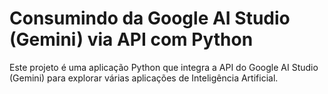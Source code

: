 # Consumindo da Google AI Studio (Gemini) via API com Python

Este projeto é uma aplicação Python que integra a API do Google AI Studio (Gemini) para explorar várias aplicações de Inteligência Artificial.